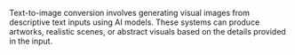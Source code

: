 Text-to-image conversion involves generating visual images from descriptive text inputs using AI models. These systems can produce artworks, realistic scenes, or abstract visuals based on the details provided in the input.

